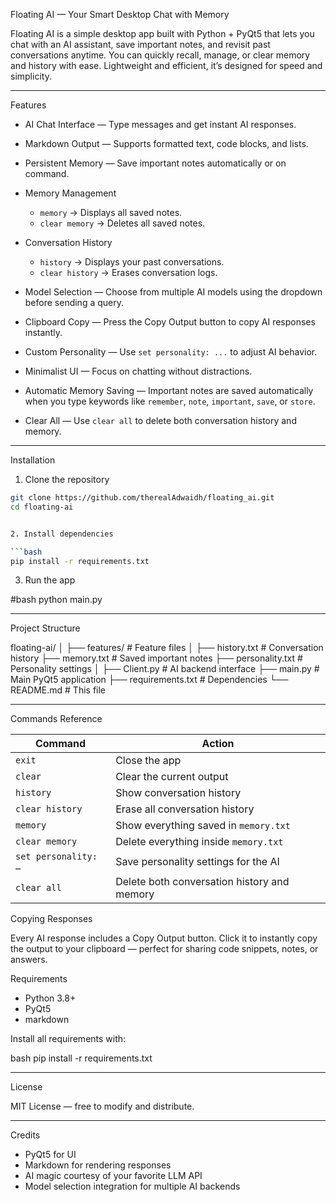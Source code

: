 Floating AI — Your Smart Desktop Chat with Memory

Floating AI is a simple desktop app built with Python + PyQt5 that lets you chat with an AI assistant, save important notes, and revisit past conversations anytime. You can quickly recall, manage, or clear memory and history with ease. Lightweight and efficient, it’s designed for speed and simplicity.

---

 Features

* AI Chat Interface — Type messages and get instant AI responses.
* Markdown Output — Supports formatted text, code blocks, and lists.
* Persistent Memory — Save important notes automatically or on command.
* Memory Management

  * `memory` → Displays all saved notes.
  * `clear memory` → Deletes all saved notes.

* Conversation History

  * `history` → Displays your past conversations.
  * `clear history` → Erases conversation logs.
  
* Model Selection — Choose from multiple AI models using the dropdown before sending a query.
* Clipboard Copy — Press the Copy Output button to copy AI responses instantly.
* Custom Personality — Use `set personality: ...` to adjust AI behavior.
* Minimalist UI — Focus on chatting without distractions.
* Automatic Memory Saving — Important notes are saved automatically when you type keywords like `remember`, `note`, `important`, `save`, or `store`.
* Clear All — Use `clear all` to delete both conversation history and memory.

---

Installation

1. Clone the repository

```bash
git clone https://github.com/therealAdwaidh/floating_ai.git
cd floating-ai


2. Install dependencies

```bash
pip install -r requirements.txt
```

3. Run the app

#bash
python main.py


---

Project Structure


floating-ai/
│
├── features/               # Feature files
│
├── history.txt             # Conversation history
├── memory.txt              # Saved important notes
├── personality.txt         # Personality settings
│
├── Client.py               # AI backend interface
├── main.py                 # Main PyQt5 application
├── requirements.txt        # Dependencies
└── README.md               # This file


---

 Commands Reference

| Command              | Action                                      |
| -------------------- | ------------------------------------------- |
| `exit`               | Close the app                               |
| `clear`              | Clear the current output                    |
| `history`            | Show conversation history                   |
| `clear history`      | Erase all conversation history              |
| `memory`             | Show everything saved in `memory.txt`       |
| `clear memory`       | Delete everything inside `memory.txt`       |
| `set personality: …` | Save personality settings for the AI        |
| `clear all`          | Delete both conversation history and memory |



 Copying Responses

Every AI response includes a Copy Output button. Click it to instantly copy the output to your clipboard — perfect for sharing code snippets, notes, or answers.



 Requirements

* Python 3.8+
* PyQt5
* markdown

Install all requirements with:

bash
pip install -r requirements.txt


---

 License

MIT License — free to modify and distribute.

---

 Credits


* PyQt5 for UI
* Markdown for rendering responses
* AI magic courtesy of your favorite LLM API
* Model selection integration for multiple AI backends


